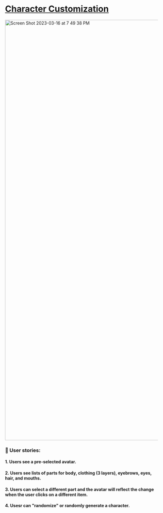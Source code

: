 # [Character Customization](https://character-customize-game.netlify.app/)

<img width="1382" alt="Screen Shot 2023-03-16 at 7 49 38 PM" src="https://user-images.githubusercontent.com/79243058/225622186-a5d747cc-6315-425d-8a39-1ca8637ab580.png">


### 🧩 User stories:
#### 1. Users see a pre-selected avatar.
#### 2. Users see lists of parts for body, clothing (3 layers), eyebrows, eyes, hair, and mouths.
#### 3. Users can select a different part and the avatar will reflect the change when the user clicks on a different item.
#### 4. Usesr can "randomize" or randomly generate a character.
